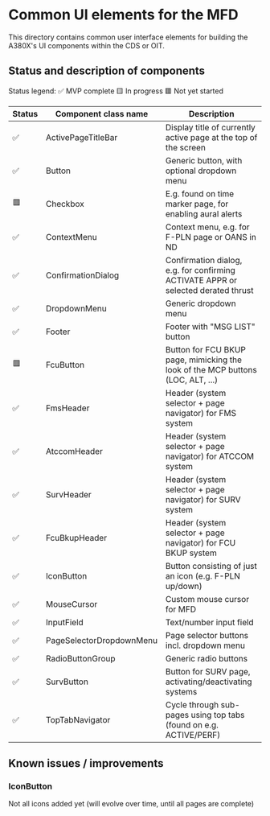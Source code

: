 # Common UI elements for the MFD

This directory contains common user interface elements for building the A380X's UI components within the CDS or OIT.

## Status and description of components

Status legend:
✅ MVP complete
🟨 In progress
🟥 Not yet started

| Status      | Component class name | Description |
| ------------- | ------------- | ------------- |
| ✅ | ActivePageTitleBar | Display title of currently active page at the top of the screen |
| ✅ | Button | Generic button, with optional dropdown menu |
| 🟥 | Checkbox | E.g. found on time marker page, for enabling aural alerts |
| ✅ | ContextMenu | Context menu, e.g. for F-PLN page or OANS in ND |
| ✅ | ConfirmationDialog | Confirmation dialog, e.g. for confirming ACTIVATE APPR or selected derated thrust |
| ✅ | DropdownMenu | Generic dropdown menu |
| ✅ | Footer | Footer with "MSG LIST" button |
| 🟥 | FcuButton | Button for FCU BKUP page, mimicking the look of the MCP buttons (LOC, ALT, ...) |
| ✅ | FmsHeader | Header (system selector + page navigator) for FMS system |
| ✅ | AtccomHeader | Header (system selector + page navigator) for ATCCOM system |
| ✅ | SurvHeader | Header (system selector + page navigator) for SURV system |
| ✅ | FcuBkupHeader | Header (system selector + page navigator) for FCU BKUP system |
| ✅ | IconButton | Button consisting of just an icon (e.g. F-PLN up/down) |
| ✅ | MouseCursor | Custom mouse cursor for MFD |
| ✅ | InputField | Text/number input field |
| ✅ | PageSelectorDropdownMenu | Page selector buttons incl. dropdown menu |
| ✅ | RadioButtonGroup | Generic radio buttons |
| ✅ | SurvButton | Button for SURV page, activating/deactivating systems |
| ✅ | TopTabNavigator | Cycle through sub-pages using top tabs (found on e.g. ACTIVE/PERF) |

## Known issues / improvements

### IconButton

Not all icons added yet (will evolve over time, until all pages are complete)
